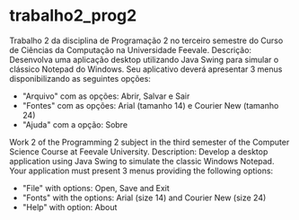 # trabalho2_prog2
Trabalho 2 da disciplina de Programação 2 no terceiro semestre do Curso de Ciências da Computação na Universidade Feevale. Descrição: Desenvolva uma aplicação desktop utilizando Java Swing para simular o clássico Notepad do Windows. Seu aplicativo deverá apresentar 3 menus disponibilizando as seguintes opções:
- "Arquivo" com as opções: Abrir, Salvar e Sair
- "Fontes" com as opções: Arial (tamanho 14) e Courier New (tamanho 24)
- "Ajuda" com a opção: Sobre

Work 2 of the Programming 2 subject in the third semester of the Computer Science Course at Feevale University. Description: Develop a desktop application using Java Swing to simulate the classic Windows Notepad. Your application must present 3 menus providing the following options:
- "File" with options: Open, Save and Exit
- "Fonts" with the options: Arial (size 14) and Courier New (size 24)
- "Help" with option: About
